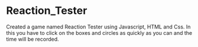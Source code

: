 # Reaction_Tester
Created a game named Reaction Tester using Javascript, HTML and Css. In this you have to click on the boxes and circles as quickly as you can and the time will be recorded.
